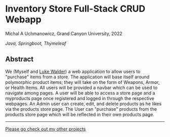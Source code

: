 # Inventory Store Full-Stack CRUD Webapp
Michal A Uchmanowicz, Grand Canyon University, 2022

*Java, Springboot, Thymeleaf*

## Abstract

We (Myself and [Luke Walder](https://github.com/lw0545/)) a web application to allow users to "purchase" items from a store. The application will base itself around polymorphic product items; they will take on the form of Weapons, Armor, or Health Items. All users will be provided a navbar which can be used to navigate among pages. A user will be able to access a store page and a myproducts page once registered and logged in through the respective webpages. An Admin user can create, edit, and delete products as he likes via the products store page. The User can "purchase" products from the products store page which will be reflected in their own products page. 
___
[Please go check out my other projects](https://github.com/MikeUchmanowicz/Start)

